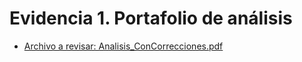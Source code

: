
# Evidencia 1. Portafolio de análisis

- [Archivo a revisar: Analisis_ConCorrecciones.pdf](https://github.com/CAMAY3101/MachineLearning/blob/main/Evidencia%201.%20Portafolio%20de%20an%C3%A1lisis/Analisis_ConCorrecciones.pdf)
